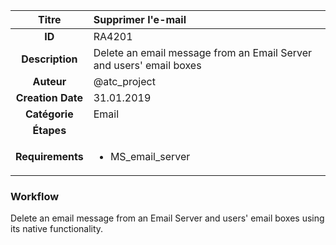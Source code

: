 | Titre                       | Supprimer l'e-mail         |
|:---------------------------:|:--------------------|
| **ID**                      | RA4201            |
| **Description**             | Delete an email message from an Email Server and users' email boxes   |
| **Auteur**                  | @atc_project        |
| **Creation Date**           | 31.01.2019 |
| **Catégorie**                | Email      |
| **Étapes**                   || 
| **Requirements** |<ul><li>MS_email_server</li></ul>|

### Workflow

Delete an email message from an Email Server and users' email boxes using its native functionality.
